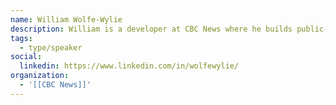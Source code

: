```yaml
---
name: William Wolfe-Wylie
description: William is a developer at CBC News where he builds public- and journalist-facing tools to help tell stories and gather data.
tags:
  - type/speaker
social:
  linkedin: https://www.linkedin.com/in/wolfewylie/
organization:
  - '[[CBC News]]'
---
```

